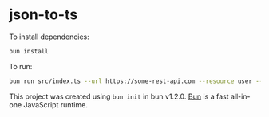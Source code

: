 # json-to-ts

To install dependencies:

```bash
bun install
```

To run:

```bash
bun run src/index.ts --url https://some-rest-api.com --resource user --outDir $(pwd)
```

This project was created using `bun init` in bun v1.2.0. [Bun](https://bun.sh) is a fast all-in-one JavaScript runtime.
